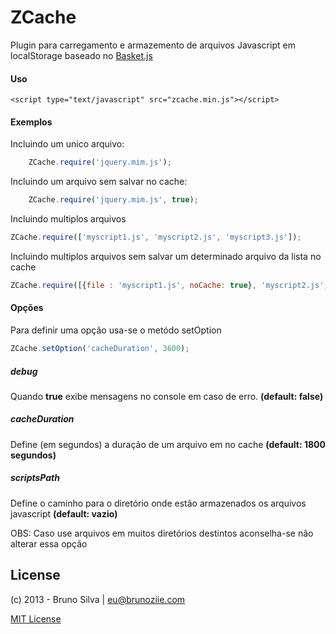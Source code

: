 # ZCache

Plugin para carregamento e armazemento de arquivos Javascript em localStorage
baseado no [Basket.js](http://addyosmani.github.com/basket.js)

#### Uso 
```
<script type="text/javascript" src="zcache.min.js"></script>
```



#### Exemplos

Incluindo um unico arquivo:

```javascript
	ZCache.require('jquery.mim.js');
```

Incluindo um arquivo sem salvar no cache:

```javascript
	ZCache.require('jquery.mim.js', true);
```

Incluindo multiplos arquivos

```javascript
ZCache.require(['myscript1.js', 'myscript2.js', 'myscript3.js']);
```

Incluindo multiplos arquivos sem salvar um determinado arquivo da lista no cache
```javascript
ZCache.require([{file : 'myscript1.js', noCache: true}, 'myscript2.js', 'myscript3.js']);
```



#### Opções

Para definir uma opção usa-se o metódo setOption
```javascript
ZCache.setOption('cacheDuration', 3600);
```

##### debug
Quando **true** exibe mensagens no console em caso de erro. **(default: false)**

##### cacheDuration
Define (em segundos) a duração de um arquivo em no cache **(default: 1800 segundos)**

##### scriptsPath
Define o caminho para o diretório onde estão armazenados os arquivos javascript **(default: vazio)**

OBS: Caso use arquivos em muitos diretórios destintos aconselha-se não alterar essa opção




## License
(c) 2013 - Bruno Silva | eu@brunoziie.com 

[MIT License](http://en.wikipedia.org/wiki/MIT_License)